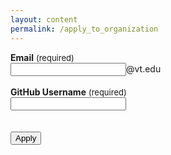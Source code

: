 ```yaml
---
layout: content
permalink: /apply_to_organization
---
```

<link href='https://fonts.googleapis.com/css?family=Open+Sans:400,700' rel='stylesheet' type='text/css'>

<b>Email</b> <font size="2.5rem"> (required) </font><br>
<input class="rounded" type="username" name="email_field" placeholder="" id="email_field">@vt.edu<br><br>
<b>GitHub Username</b> <font size="2.5rem"> (required) </font><br>
<input class="rounded" type="username" name="username" placeholder="" id="username_field"><br><br>	
<input type="submit" value="Apply" onclick="tempFunc();"><br><br>

<a style="text-decoration: none" class="" name="apply_message" id="apply_message"><a/>

<script
  src="https://code.jquery.com/jquery-3.1.1.min.js"
  integrity="sha256-hVVnYaiADRTO2PzUGmuLJr8BLUSjGIZsDYGmIJLv2b8="
  crossorigin="anonymous"></script>
<script type="text/javascript" src="assets/javascript/applyFunction.js"></script>
<script type="text/javascript" src="assets/javascript/verifyApplyFields.js"></script>
<script type="text/javascript">
       getUserVal();
</script>
<script type="text/javascript">
       isValidEmail();
</script>